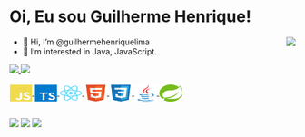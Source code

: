 <h1 align="left">Oi, Eu sou Guilherme Henrique!</h1>
<img align="right" height="500em" src="https://raw.githubusercontent.com/gist/guilhermehenriquelima/ecc4167a6e1d5f09b249f0cd3493ff21/raw/721bcc1253fa23a6fcacfe2a280d6a6ee10b3ab9/githubcard.svg"> 

- 👋 Hi, I’m @guilhermehenriquelima
- 👀 I’m interested in Java, JavaScript.
  

<!---
guilhermehenriquelima/guilhermehenriquelima is a ✨ special ✨ repository because its `README.md` (this file) appears on your GitHub profile.
You can click the Preview link to take a look at your changes.
--->

<div>
  <a href="https://github.com/guilhermehenriquelima">
  <img height="160em" src="https://github-readme-stats.vercel.app/api?username=guilhermehenriquelima&show_icons=true&theme=dark"/>
  <img height="160em" src="https://github-readme-stats.vercel.app/api/top-langs/?username=guilhermehenriquelima&layout=compact&langs_count=16&theme=dark"/>
</div>

<div style="display: inline_block"><br>
  <img align="center" alt="Rafa-Js" height="30" width="40" src="https://raw.githubusercontent.com/devicons/devicon/master/icons/javascript/javascript-plain.svg">
  <img align="center" alt="Rafa-Ts" height="30" width="40" src="https://raw.githubusercontent.com/devicons/devicon/master/icons/typescript/typescript-plain.svg">
  <img align="center" alt="Rafa-React" height="30" width="40" src="https://raw.githubusercontent.com/devicons/devicon/master/icons/react/react-original.svg">
  <img align="center" alt="Rafa-HTML" height="30" width="40" src="https://raw.githubusercontent.com/devicons/devicon/master/icons/html5/html5-original.svg">
  <img align="center" alt="Rafa-CSS" height="30" width="40" src="https://raw.githubusercontent.com/devicons/devicon/master/icons/css3/css3-original.svg">
  <img align="center" alt="Rafa-Python" height="30" width="40" src="https://raw.githubusercontent.com/devicons/devicon/master/icons/java/java-original.svg">
  <img align="center" alt="Rafa-Csharp" height="30" width="40" src="https://raw.githubusercontent.com/devicons/devicon/master/icons/spring/spring-original.svg">
</div>

  ##
 
<div> 
  <a href = "mailto:guilhermehenriquelima02@gmail.com"><img src="https://img.shields.io/badge/-Gmail-%23333?style=for-the-badge&logo=gmail&logoColor=white" target="_blank"></a>
  <a href="https://www.linkedin.com/in/guilhermehenriquelima" target="_blank"><img src="https://img.shields.io/badge/-LinkedIn-%230077B5?style=for-the-badge&logo=linkedin&logoColor=white" target="_blank"></a> 
  <a href="https://instagram.com/guilherme_code" target="_blank"><img src="https://img.shields.io/badge/-Instagram-%23E4405F?style=for-the-badge&logo=instagram&logoColor=white" target="_blank"></a>
</div>

